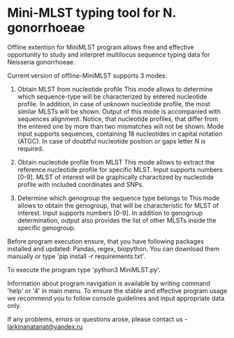 # Mini-MLST typing tool for N. gonorrhoeae

Offline extention for MiniMLST program allows free and effective opportunity to study and interpret multilocus sequence typing data for Neisseria gonorrhoeae.

Current version of offline-MiniMLST supports 3 modes:

1) Obtain MLST from nucleotide profile
This mode allows to determine which sequence-type will be characterized by entered nucleotide profile. In addition, in case of unknown nucleotide profile, the most similar MLSTs will be shown. Output of this mode is accompanied with sequences alignment. Notice, that nucleotide profiles, that differ from the entered one by more than two mismatches will not be shown. Mode input supports sequences, containing 18 nucleotides in capital notation (ATGC). In case of doubtful nucleotide position or gaps letter N is required.

2) Obtain nucleotide profile from MLST
This mode allows to extract the reference nucleotide profile for specific MLST. Input supports numbers [0-9]. MLST of interest will be graphically charactized by nucleotide profile with included coordinates and SNPs.

3) Determine which genogroup the sequence type belongs to
This mode allows to obtain the genogroup, that will be characteristic for MLST of interest. Input supports numbers [0-9]. In addition to genogroup determination, output also provides the list of other      MLSTs inside the specific genogroup.

Before program execution ensure, that you have following packages installed and updated: Pandas, regex, biopython. You can download them manually or type 'pip install -r requirements.txt'.

To execute the program type 'python3 MiniMLST.py'.

Information about program navigation is available by writing command 'help' or '4' in main menu. To ensure the stable and effective program usage we recommend you to follow console guidelines and input appropriate data only.

If any problems, errors or questions arose, please contact us - larkinanatanat@yandex.ru 
 



